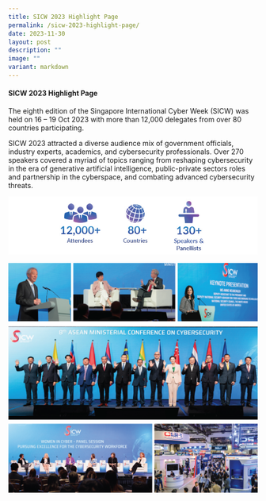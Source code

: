 ```yaml
---
title: SICW 2023 Highlight Page
permalink: /sicw-2023-highlight-page/
date: 2023-11-30
layout: post
description: ""
image: ""
variant: markdown
---
```

#### **SICW 2023 Highlight Page**

The eighth edition of the Singapore International Cyber Week (SICW) was held on 16 – 19 Oct 2023 with more than 12,000 delegates from over 80 countries participating. 

SICW 2023 attracted a diverse audience mix of government officials, industry experts, academics, and cybersecurity professionals. Over 270 speakers covered a myriad of topics ranging from reshaping cybersecurity in the era of generative artificial intelligence, public-private sectors roles and partnership in the cyberspace, and combating advanced cybersecurity threats. 

![](/images/HighlightsStatsOverview.jpg)

![](/images/sicw_highlights_2023_collage.png)

